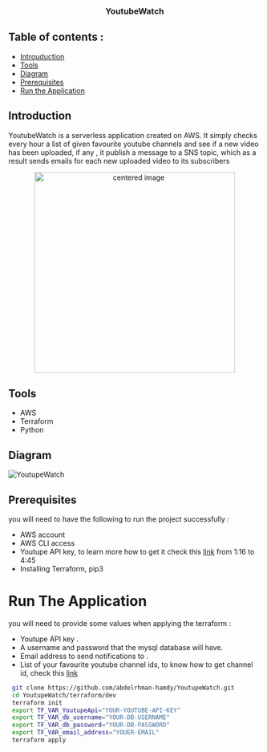 
<h3 align="center">YoutubeWatch</h3>

## Table of contents :
- [Introuduction](#introduction)
- [Tools](#tools)
- [Diagram](#diagram)
- [Prerequisites](#prerequisites)
- [Run the Application](#run-the-application)

## Introduction 
YoutubeWatch is a serverless application created on AWS. It simply checks every hour a list of given favourite youtube channels and see if a new video has been uploaded, if any , it publish a message to a SNS topic, which as a result sends emails for each new uploaded video to its subscribers
<p align="center">
<img  src="https://user-images.githubusercontent.com/69608603/224564330-b8d91840-f17f-4da9-88fb-e41a149c95b9.png" alt="centered image" height="400">
</p>

## Tools 
- AWS 
- Terraform 
- Python

## Diagram
 ![YoutupeWatch](https://user-images.githubusercontent.com/69608603/224564562-e6b72d23-3208-4127-a832-7adda9f1b238.png)

## Prerequisites 
you will need to have the following to run the project successfully : 
- AWS account 
- AWS CLI access 
- Youtupe API key, to learn more how to get it check this [link](https://www.youtube.com/watch?v=D56_Cx36oGY&t=76s) from 1:16 to 4:45 
- Installing Terraform, pip3

# Run The Application
 you will need to provide some values when applying the terraform :
 - Youtupe API key .
 - A username and password that the mysql database will have.
 - Email address to send notifications to .
 - List of your favourite youtube channel ids, to know how to get channel id, check this [link](https://www.youtube.com/watch?v=0oDy2sWPF38)
```bash
 git clone https://github.com/abdelrhman-hamdy/YoutupeWatch.git
 cd YoutupeWatch/terraform/dev
 terraform init  
 export TF_VAR_YoutupeApi="YOUR-YOUTUBE-API-KEY"
 export TF_VAR_db_username="YOUR-DB-USERNAME"
 export TF_VAR_db_password="YOUR-DB-PASSWORD" 
 export TF_VAR_email_address="YOUER-EMAIL" 
 terraform apply
```
